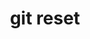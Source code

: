 ---
title: git reset
description: How to reset and undo screw ups
weight: 40
lastmod: 2021-09-05T10:23:30-09:00
draft: false
vimeo: 
emoji: 🔨
video_length: 2:00
chapter_start: Advanced 
---